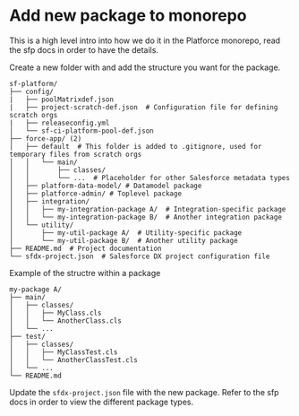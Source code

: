 # Add new package to monorepo

This is a high level intro into how we do it in the Platforce monorepo, read the sfp docs in order to have the details.

Create a new folder with and add the structure you want for the package.

``` title="Example project structure"
sf-platform/
├── config/
|   ├── poolMatrixdef.json
|   ├── project-scratch-def.json  # Configuration file for defining scratch orgs
|   ├── releaseconfig.yml
│   └── sf-ci-platform-pool-def.json
├── force-app/ (2)
│   ├── default  # This folder is added to .gitignore, used for temporary files from scratch orgs
│   │   └── main/
│   │       ├── classes/
│   │       └── ...  # Placeholder for other Salesforce metadata types
│   ├── platform-data-model/ # Datamodel package
│   ├── platforce-admin/ # Toplevel package
│   ├── integration/
│   │   ├── my-integration-package A/  # Integration-specific package
│   │   └── my-integration-package B/  # Another integration package
│   └── utility/
│       ├── my-util-package A/  # Utility-specific package
│       └── my-util-package B/  # Another utility package
├── README.md  # Project documentation
└── sfdx-project.json  # Salesforce DX project configuration file
```

Example of the structre within a package

``` title="Example package structure"
my-package A/
├── main/
│   ├── classes/
│   │   ├── MyClass.cls
│   │   └── AnotherClass.cls
│   └── ...
├── test/
│   ├── classes/
│   │   ├── MyClassTest.cls
│   │   └── AnotherClassTest.cls
│   └── ...
└── README.md
```

Update the `sfdx-project.json` file with the new package. Refer to the sfp docs in order to view the different package types.
